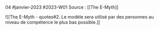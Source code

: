 04 #janvier-2023 #2023-W01
Source : [[The E-Myth]]

![[The E-Myth - quotes#2. Le modèle sera utilisé par des personnes au niveau de compétence le plus bas possible.]]
